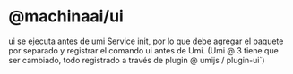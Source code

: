 # @machinaai/ui

ui se ejecuta antes de umi Service init, por lo que debe agregar el paquete por separado y registrar el comando ui antes de Umi. (Umi @ 3 tiene que ser cambiado, todo registrado a través de plugin @ umijs / plugin-ui`)

